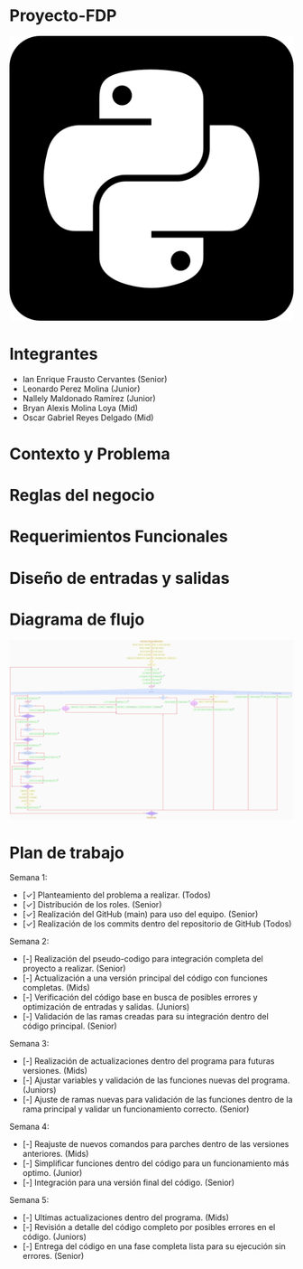 # Proyecto-FDP

![Imagen2_ALT](https://github.com/KianFrausto/Proyecto-FDP/blob/2299525c5aa287c3a86f42e48757d7e374126775/docs/5968396.png)

# Integrantes
- Ian Enrique Frausto Cervantes (Senior)
- Leonardo Perez Molina (Junior)
- Nallely Maldonado Ramírez (Junior)
- Bryan Alexis Molina Loya (Mid)
- Oscar Gabriel Reyes Delgado (Mid)

# Contexto y Problema

# Reglas del negocio

# Requerimientos Funcionales

# Diseño de entradas y salidas

# Diagrama de flujo

![Imagen_ALT](https://github.com/KianFrausto/Proyecto-FDP/blob/5fdb9eaf53f92f6752952d22de63def9588e3a54/docs/Inventario.png)

# Plan de trabajo
Semana 1:
- [✓] Planteamiento del problema a realizar. (Todos)
- [✓] Distribución de los roles. (Senior)
- [✓] Realización del GitHub (main) para uso del equipo.
(Senior)
- [✓] Realización de los commits dentro del repositorio de
GitHub (Todos)

Semana 2:
- [-] Realización del pseudo-codigo para integración
completa del proyecto a realizar. (Senior)
- [-] Actualización a una versión principal del código con
funciones completas. (Mids)
- [-] Verificación del código base en busca de posibles
errores y optimización de entradas y salidas. (Juniors)
- [-] Validación de las ramas creadas para su integración
dentro del código principal. (Senior)

Semana 3:
- [-] Realización de actualizaciones dentro del programa
para futuras versiones. (Mids)
- [-] Ajustar variables y validación de las funciones nuevas
del programa. (Juniors)
- [-] Ajuste de ramas nuevas para validación de las
funciones dentro de la rama principal y validar un
funcionamiento correcto. (Senior)

Semana 4:
- [-] Reajuste de nuevos comandos para parches dentro de
las versiones anteriores. (Mids)
- [-] Simplificar funciones dentro del código para un
funcionamiento más optimo. (Junior)
- [-] Integración para una versión final del código. (Senior)

Semana 5:
- [-] Ultimas actualizaciones dentro del programa. (Mids)
- [-] Revisión a detalle del código completo por posibles
errores en el código. (Juniors)
- [-] Entrega del código en una fase completa lista para su
ejecución sin errores. (Senior)